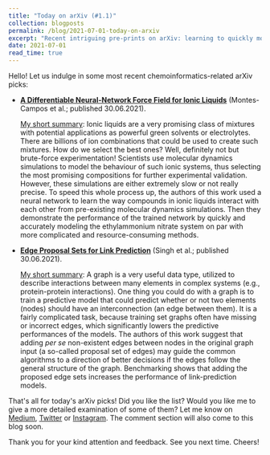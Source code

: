 ```yaml
---
title: "Today on arXiv (#1.1)"
collection: blogposts
permalink: /blog/2021-07-01-today-on-arxiv
excerpt: "Recent intriguing pre-prints on arXiv: learning to quickly model the ionic liquids and pre-processing existing graphs to increase the models' predictive performace."
date: 2021-07-01
read_time: true
---
```


Hello! Let us indulge in some most recent chemoinformatics-related arXiv picks:

- [__A Differentiable Neural-Network Force Field for Ionic Liquids__](http://arxiv.org/abs/2106.16220v1) (Montes-Campos et al.; published 30.06.2021).

  <u>My short summary</u>: Ionic liquids are a very promising class of mixtures with potential applications as powerful green solvents or electrolytes. There are billions of ion combinations that could be used to create such mixtures. How do we select the best ones? Well, definitely not but brute-force experimentation! Scientists use molecular dynamics simulations to model the behaviour of such ionic systems, thus selecting the most promising compositions for further experimental validation. However, these simulations are either extremely slow or not really precise. To speed this whole process up, the authors of this work used a neural network to learn the way compounds in ionic liquids interact with each other from pre-existing molecular dynamics simulations. Then they demonstrate the performance of the trained network by quickly and accurately modeling the ethylammonium nitrate system on par with more complicated and resource-consuming methods.
  
- [__Edge Proposal Sets for Link Prediction__](http://arxiv.org/abs/2106.15810v1) (Singh et al.; published 30.06.2021).

  <u>My short summary</u>: A graph is a very useful data type, utilized to describe interactions between many elements in complex systems (e.g., protein-protein interactions). One thing you could do with a graph is to train a predictive model that could predict whether or not two elements (nodes) should have an interconnection (an edge between them). It is a fairly complicated task, because training set graphs often have missing or incorrect edges, which significantly lowers the predictive performances of the models. The authors of this work suggest that adding <i>per se</i> non-existent edges between nodes in the original graph input (a so-called proposal set of edges) may guide the common algorithms to a direction of better decisions if the edges follow the general structure of the graph. Benchmarking shows that adding the proposed edge sets increases the performance of link-prediction models.
  
  
That's all for today's arXiv picks! Did you like the list? Would you like me to give a more detailed examination of some of them? Let me know on [Medium](https://medium.com/chemoinformatics), [Twitter](https://twitter.com/mdshev7) or [Instagram](https://www.instagram.com/chemoinfo/). The comment section will also come to this blog soon. 

Thank you for your kind attention and feedback. See you next time. Cheers!
